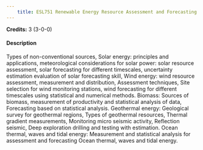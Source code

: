 ```yaml
---
    title: ESL751 Renewable Energy Resource Assessment and Forecasting
---
```

**Credits:** 3 (3-0-0)



#### Description 
Types of non-conventional sources, Solar energy: principles and applications, meteorological considerations for solar power: solar resource assessment, solar forecasting for different timescales, uncertainty estimation evaluation of solar forecasting skill, Wind energy: wind resource assessment, measurement and distribution, Assessment techniques, Site selection for wind monitoring stations, wind forecasting for different timescales using statistical and numerical methods. Biomass: Sources of biomass, measurement of productivity and statistical analysis of data, Forecasting based on statistical analysis. Geothermal energy: Geological survey for geothermal regions, Types of geothermal resources, Thermal gradient measurements, Monitoring micro seismic activity, Reflection seismic, Deep exploration drilling and testing with estimation. Ocean thermal, waves and tidal energy: Measurement and statistical analysis for assessment and forecasting Ocean thermal, waves and tidal energy.